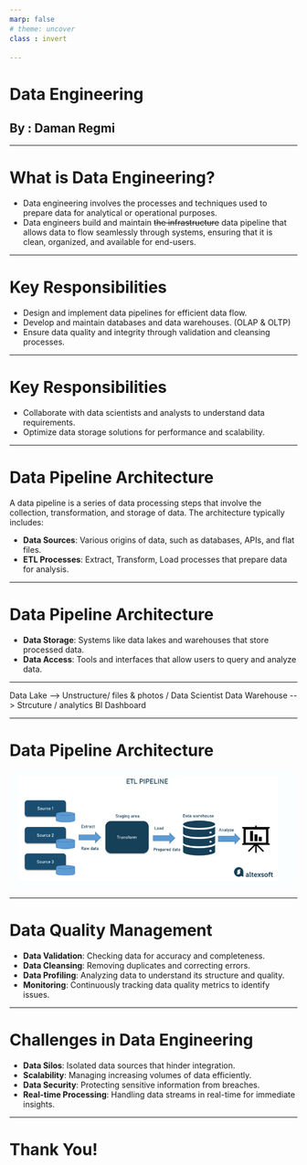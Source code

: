 ```yaml
---
marp: false
# theme: uncover 
class : invert

---
```


# <!--fit-->Data Engineering
## **By : Daman Regmi**

---
# What is Data Engineering?

- Data engineering involves the processes and techniques used to prepare data for analytical or operational purposes.
- Data engineers build and maintain ~~the infrastructure~~ data pipeline that allows data to flow seamlessly through systems, ensuring that it is clean, organized, and available for end-users.

---
# Key Responsibilities

- Design and implement data pipelines for efficient data flow.
- Develop and maintain databases and data warehouses. (OLAP & OLTP)
- Ensure data quality and integrity through validation and cleansing processes.

---
# Key Responsibilities
- Collaborate with data scientists and analysts to understand data requirements.
- Optimize data storage solutions for performance and scalability.

---
# Data Pipeline Architecture

A data pipeline is a series of data processing steps that involve the collection, transformation, and storage of data. The architecture typically includes:
- **Data Sources**: Various origins of data, such as databases, APIs, and flat files.
- **ETL Processes**: Extract, Transform, Load processes that prepare data for analysis.

---
# Data Pipeline Architecture
- **Data Storage**: Systems like data lakes and warehouses that store processed data.
- **Data Access**: Tools and interfaces that allow users to query and analyze data.

---

Data Lake --> Unstructure/ files & photos / Data Scientist
Data Warehouse --> Strcuture / analytics BI Dashboard

---
# Data Pipeline Architecture
![w:1000px h:500px](fig.png)

---

# Data Quality Management

- **Data Validation**: Checking data for accuracy and completeness.
- **Data Cleansing**: Removing duplicates and correcting errors.
- **Data Profiling**: Analyzing data to understand its structure and quality.
- **Monitoring**: Continuously tracking data quality metrics to identify issues.

---
# <!--fit-->Challenges in Data Engineering
- **Data Silos**: Isolated data sources that hinder integration.
- **Scalability**: Managing increasing volumes of data efficiently.
- **Data Security**: Protecting sensitive information from breaches.
- **Real-time Processing**: Handling data streams in real-time for immediate insights.

---
# Thank You!


